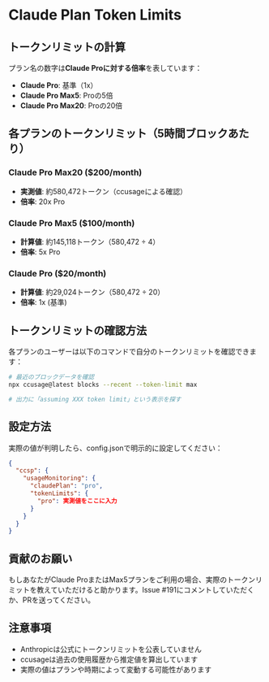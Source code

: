 # Claude Plan Token Limits

## トークンリミットの計算

プラン名の数字は**Claude Proに対する倍率**を表しています：
- **Claude Pro**: 基準（1x）
- **Claude Pro Max5**: Proの5倍
- **Claude Pro Max20**: Proの20倍

## 各プランのトークンリミット（5時間ブロックあたり）

### Claude Pro Max20 ($200/month) 
- **実測値**: 約580,472トークン（ccusageによる確認）
- **倍率**: 20x Pro

### Claude Pro Max5 ($100/month)
- **計算値**: 約145,118トークン（580,472 ÷ 4）
- **倍率**: 5x Pro

### Claude Pro ($20/month)
- **計算値**: 約29,024トークン（580,472 ÷ 20）
- **倍率**: 1x (基準)

## トークンリミットの確認方法

各プランのユーザーは以下のコマンドで自分のトークンリミットを確認できます：

```bash
# 最近のブロックデータを確認
npx ccusage@latest blocks --recent --token-limit max

# 出力に「assuming XXX token limit」という表示を探す
```

## 設定方法

実際の値が判明したら、config.jsonで明示的に設定してください：

```json
{
  "ccsp": {
    "usageMonitoring": {
      "claudePlan": "pro",
      "tokenLimits": {
        "pro": 実測値をここに入力
      }
    }
  }
}
```

## 貢献のお願い

もしあなたがClaude ProまたはMax5プランをご利用の場合、実際のトークンリミットを教えていただけると助かります。Issue #191にコメントしていただくか、PRを送ってください。

## 注意事項

- Anthropicは公式にトークンリミットを公表していません
- ccusageは過去の使用履歴から推定値を算出しています
- 実際の値はプランや時期によって変動する可能性があります